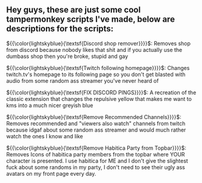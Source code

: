 ## Hey guys, these are just some cool tampermonkey scripts I've made, below are descriptions for the scripts:

${{\color{lightskyblue}{\textsf{Discord shop remover}}}}\$: Removes shop from discord because nobody likes that shit and if you actually use the dumbass shop then you're broke, stupid and gay

${{\color{lightskyblue}{\textsf{Twitch following homepage}}}}\$: Changes twitch.tv's homepage to its following page so you don't get blasted with audio from some random ass streamer you've never heard of

${{\color{lightskyblue}{\textsf{FIX DISCORD PINGS}}}}\$: A recreation of the classic extension that changes the repulsive yellow that makes me want to kms into a much nicer greyish blue

${{\color{lightskyblue}{\textsf{Remove Recommended Channels}}}}\$: Removes recommended and "viewers also watch" channels from twitch because idgaf about some random ass streamer and would much rather watch the ones I know and like

${{\color{lightskyblue}{\textsf{Remove Habitica Party from Topbar}}}}\$: Removes Icons of habitica party members from the topbar where YOUR character is presented. I use habitica for ME and I don't give the slightest fuck about some randoms in my party, I don't need to see their ugly ass avatars on my front page every day.
